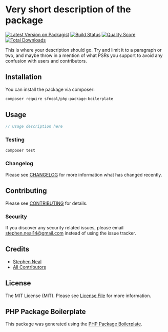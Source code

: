 # Very short description of the package

[![Latest Version on Packagist](https://img.shields.io/packagist/v/sfneal/php-package-boilerplate.svg?style=flat-square)](https://packagist.org/packages/sfneal/php-package-boilerplate)
[![Build Status](https://img.shields.io/travis/sfneal/php-package-boilerplate/master.svg?style=flat-square)](https://travis-ci.org/sfneal/php-package-boilerplate)
[![Quality Score](https://img.shields.io/scrutinizer/g/sfneal/php-package-boilerplate.svg?style=flat-square)](https://scrutinizer-ci.com/g/sfneal/php-package-boilerplate)
[![Total Downloads](https://img.shields.io/packagist/dt/sfneal/php-package-boilerplate.svg?style=flat-square)](https://packagist.org/packages/sfneal/php-package-boilerplate)

This is where your description should go. Try and limit it to a paragraph or two, and maybe throw in a mention of what PSRs you support to avoid any confusion with users and contributors.

## Installation

You can install the package via composer:

```bash
composer require sfneal/php-package-boilerplate
```

## Usage

``` php
// Usage description here
```

### Testing

``` bash
composer test
```

### Changelog

Please see [CHANGELOG](CHANGELOG.md) for more information what has changed recently.

## Contributing

Please see [CONTRIBUTING](CONTRIBUTING.md) for details.

### Security

If you discover any security related issues, please email stephen.neal14@gmail.com instead of using the issue tracker.

## Credits

- [Stephen Neal](https://github.com/sfneal)
- [All Contributors](../../contributors)

## License

The MIT License (MIT). Please see [License File](LICENSE.md) for more information.

## PHP Package Boilerplate

This package was generated using the [PHP Package Boilerplate](https://laravelpackageboilerplate.com).